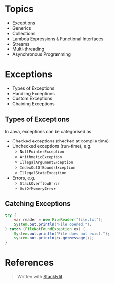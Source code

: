 
# Topics

- Exceptions
- Generics
- Collections
- Lambda Expressions & Functional Interfaces
- Streams
- Multi-threading
- Asynchronous Programming

# Exceptions


- Types of Exceptions
- Handling Exceptions
- Custom Exceptions
- Chaining Exceptions

## Types of Exceptions

In Java, exceptions can be categorised as 

- Checked exceptions (checked at compile time)
- Unchecked exceptions (run-time), e.g.
	- `NullPointerException`
	- `ArithmeticException`
	- `IllegalArgumentException`
	- `IndexOutOfBoundsException`
	- `IllegalStateException`
- Errors, e.g.
	- `StackOverflowError`
	- `OutOfMemoryError`

## Catching Exceptions

```java
try {
	var reader = new FileReader("file.txt");
	System.out.println("File opened.");
} catch (FileNotFoundException ex) {
	System.out.println("File does not exist.");
	System.out.println(ex.getMessage());
}
```




# References



> Written with [StackEdit](https://stackedit.io/).
<!--stackedit_data:
eyJoaXN0b3J5IjpbLTg0MjE0MzYzOSw0NDQ2MzM3NTcsLTE5MD
M3NzU5NjMsMTQ1MTk3NTA4Nl19
-->
